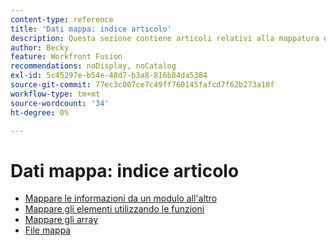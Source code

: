 ```yaml
---
content-type: reference
title: 'Dati mappa: indice articolo'
description: Questa sezione contiene articoli relativi alla mappatura dei dati in Workfront Fusion.
author: Becky
feature: Workfront Fusion
recommendations: noDisplay, noCatalog
exl-id: 5c45297e-b54e-48d7-b3a8-816b84da5384
source-git-commit: 77ec3c007ce7c49ff760145fafcd7f62b273a18f
workflow-type: tm+mt
source-wordcount: '34'
ht-degree: 0%

---
```


# Dati mappa: indice articolo

* [Mappare le informazioni da un modulo all&#39;altro](/help/workfront-fusion/create-scenarios/map-data/map-data-from-one-to-another.md)
* [Mappare gli elementi utilizzando le funzioni](/help/workfront-fusion/create-scenarios/map-data/map-using-functions.md)
* [Mappare gli array](/help/workfront-fusion/create-scenarios/map-data/map-an-array.md)
* [File mappa](/help/workfront-fusion/create-scenarios/map-data/map-files.md)
